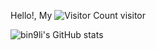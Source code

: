 Hello!, My ![Visitor Count](https://profile-counter.glitch.me/bin9li/count.svg) visitor

![bin9li's GitHub stats](https://github-readme-stats.vercel.app/api?username=bin9li&show_icons=true)
